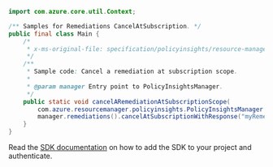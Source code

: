 ```java
import com.azure.core.util.Context;

/** Samples for Remediations CancelAtSubscription. */
public final class Main {
    /*
     * x-ms-original-file: specification/policyinsights/resource-manager/Microsoft.PolicyInsights/stable/2021-10-01/examples/Remediations_CancelSubscriptionScope.json
     */
    /**
     * Sample code: Cancel a remediation at subscription scope.
     *
     * @param manager Entry point to PolicyInsightsManager.
     */
    public static void cancelARemediationAtSubscriptionScope(
        com.azure.resourcemanager.policyinsights.PolicyInsightsManager manager) {
        manager.remediations().cancelAtSubscriptionWithResponse("myRemediation", Context.NONE);
    }
}
```

Read the [SDK documentation](https://github.com/Azure/azure-sdk-for-java/blob/azure-resourcemanager-policyinsights_1.0.0-beta.2/sdk/policyinsights/azure-resourcemanager-policyinsights/README.md) on how to add the SDK to your project and authenticate.
